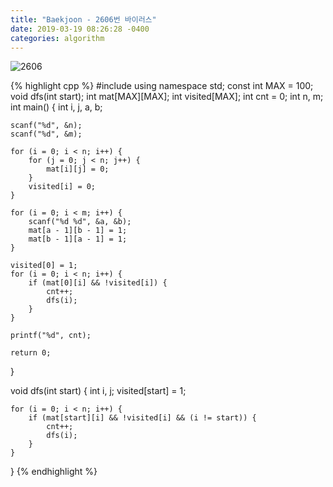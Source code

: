 ```yaml
---
title: "Baekjoon - 2606번 바이러스"
date: 2019-03-19 08:26:28 -0400
categories: algorithm
---
```



![2606](https://user-images.githubusercontent.com/49894861/64417039-50930500-d0d3-11e9-9522-43d946a38b82.png)




{% highlight cpp %}
#include <cstdio>
using namespace std;
const int MAX = 100;
void dfs(int start);
int mat[MAX][MAX];
int visited[MAX];
int cnt = 0;
int n, m;
int main() {
	int i, j, a, b;
	
	scanf("%d", &n);
	scanf("%d", &m);
	
	for (i = 0; i < n; i++) {
		for (j = 0; j < n; j++) {
			mat[i][j] = 0;
		}
		visited[i] = 0;
	}

	for (i = 0; i < m; i++) {
		scanf("%d %d", &a, &b);
		mat[a - 1][b - 1] = 1;
		mat[b - 1][a - 1] = 1;
	}

	visited[0] = 1;
	for (i = 0; i < n; i++) {
		if (mat[0][i] && !visited[i]) {
			cnt++;
			dfs(i);
		}
	}

	printf("%d", cnt);

	return 0;
}

void dfs(int start) {
	int i, j;
	visited[start] = 1;

	for (i = 0; i < n; i++) {
		if (mat[start][i] && !visited[i] && (i != start)) {
			cnt++;
			dfs(i);
		}
	}
}
{% endhighlight %}
